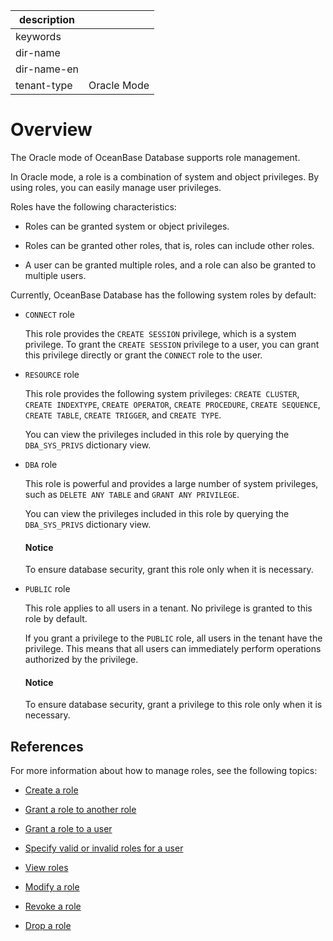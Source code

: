 |description||
|---|---|
|keywords||
|dir-name||
|dir-name-en||
|tenant-type|Oracle Mode|

# Overview

The Oracle mode of OceanBase Database supports role management.

In Oracle mode, a role is a combination of system and object privileges. By using roles, you can easily manage user privileges.

Roles have the following characteristics:

* Roles can be granted system or object privileges.

* Roles can be granted other roles, that is, roles can include other roles.

* A user can be granted multiple roles, and a role can also be granted to multiple users.

Currently, OceanBase Database has the following system roles by default:

* `CONNECT` role

   This role provides the `CREATE SESSION` privilege, which is a system privilege. To grant the `CREATE SESSION` privilege to a user, you can grant this privilege directly or grant the `CONNECT` role to the user.

* `RESOURCE` role

   This role provides the following system privileges: `CREATE CLUSTER`, `CREATE INDEXTYPE`, `CREATE OPERATOR`, `CREATE PROCEDURE`, `CREATE SEQUENCE`, `CREATE TABLE`, `CREATE TRIGGER`, and `CREATE TYPE`.

   You can view the privileges included in this role by querying the `DBA_SYS_PRIVS` dictionary view.

* `DBA` role

   This role is powerful and provides a large number of system privileges, such as `DELETE ANY TABLE` and `GRANT ANY PRIVILEGE`.

   You can view the privileges included in this role by querying the `DBA_SYS_PRIVS` dictionary view.

  <main id="notice" type='notice'>
    <h4>Notice</h4>
    <p>To ensure database security, grant this role only when it is necessary. </p>
  </main>

* `PUBLIC` role

   This role applies to all users in a tenant. No privilege is granted to this role by default.

   If you grant a privilege to the `PUBLIC` role, all users in the tenant have the privilege. This means that all users can immediately perform operations authorized by the privilege.

  <main id="notice" type='notice'>
    <h4>Notice</h4>
    <p>To ensure database security, grant a privilege to this role only when it is necessary. </p>
  </main>

## References

For more information about how to manage roles, see the following topics:

* [Create a role](../400.manage-roles-of-oracle-mode/200.create-a-role-for-oracle-tenant-of-oracle-mode.md)

* [Grant a role to another role](../400.manage-roles-of-oracle-mode/300.grant-a-role-to-a-role-of-oracle-mode.md)

* [Grant a role to a user](../400.manage-roles-of-oracle-mode/400.grant-a-role-to-a-user-of-oracle-mode.md)

* [Specify valid or invalid roles for a user](../400.manage-roles-of-oracle-mode/500.specify-an-active-or-inactive-role-for-the-user-of-oracle-mode.md)

* [View roles](../400.manage-roles-of-oracle-mode/600.view-roles-of-oracle-mode.md)

* [Modify a role](../400.manage-roles-of-oracle-mode/700.modify-a-role-of-oracle-mode.md)

* [Revoke a role](../400.manage-roles-of-oracle-mode/800.revoke-role-of-oracle-mode.md)

* [Drop a role](../400.manage-roles-of-oracle-mode/900.delete-a-role-of-oracle-mode.md)